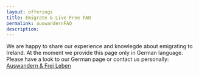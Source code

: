 ```yaml
---
layout: offerings
title: Emigrate & Live Free FAQ
permalink: auswandernFAQ
description:
---
```


We are happy to share our experience and knowlegde about emigrating to Ireland. At the moment we provide this page only in German language. Please have a look to our German page or contact us personally: [Auswandern & Frei Leben](/auswandernFAQ)
